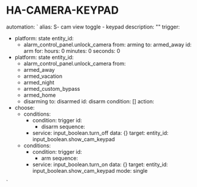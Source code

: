 # HA-CAMERA-KEYPAD
automation:
`
alias: S- cam view toggle - keypad
description: ""
trigger:
  - platform: state
    entity_id:
      - alarm_control_panel.unlock_camera
    from: arming
    to: armed_away
    id: arm
    for:
      hours: 0
      minutes: 0
      seconds: 0
  - platform: state
    entity_id:
      - alarm_control_panel.unlock_camera
    from:
      - armed_away
      - armed_vacation
      - armed_night
      - armed_custom_bypass
      - armed_home
      - disarming
    to: disarmed
    id: disarm
condition: []
action:
  - choose:
      - conditions:
          - condition: trigger
            id:
              - disarm
        sequence:
          - service: input_boolean.turn_off
            data: {}
            target:
              entity_id: input_boolean.show_cam_keypad
      - conditions:
          - condition: trigger
            id:
              - arm
        sequence:
          - service: input_boolean.turn_on
            data: {}
            target:
              entity_id: input_boolean.show_cam_keypad
mode: single

`
